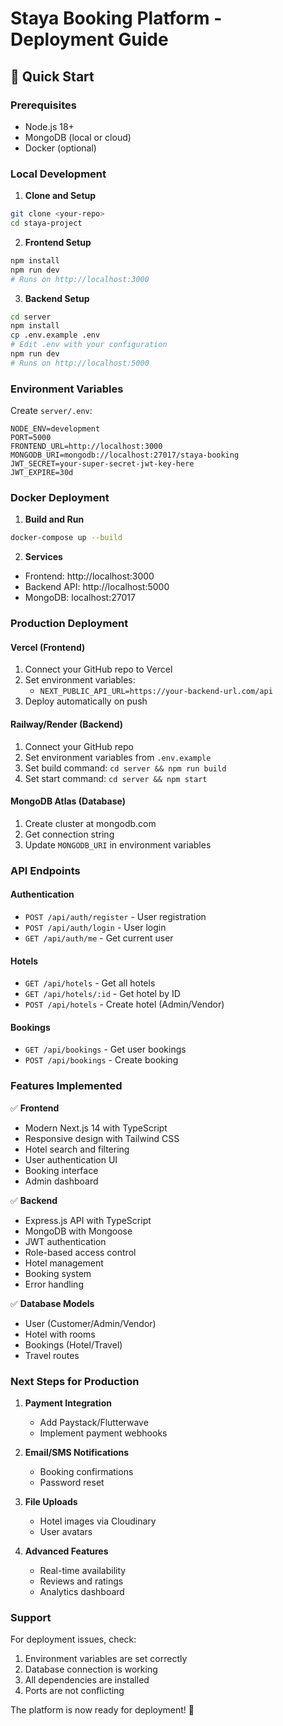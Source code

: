 # Staya Booking Platform - Deployment Guide

## 🚀 Quick Start

### Prerequisites
- Node.js 18+ 
- MongoDB (local or cloud)
- Docker (optional)

### Local Development

1. **Clone and Setup**
```bash
git clone <your-repo>
cd staya-project
```

2. **Frontend Setup**
```bash
npm install
npm run dev
# Runs on http://localhost:3000
```

3. **Backend Setup**
```bash
cd server
npm install
cp .env.example .env
# Edit .env with your configuration
npm run dev
# Runs on http://localhost:5000
```

### Environment Variables

Create `server/.env`:
```env
NODE_ENV=development
PORT=5000
FRONTEND_URL=http://localhost:3000
MONGODB_URI=mongodb://localhost:27017/staya-booking
JWT_SECRET=your-super-secret-jwt-key-here
JWT_EXPIRE=30d
```

### Docker Deployment

1. **Build and Run**
```bash
docker-compose up --build
```

2. **Services**
- Frontend: http://localhost:3000
- Backend API: http://localhost:5000
- MongoDB: localhost:27017

### Production Deployment

#### Vercel (Frontend)
1. Connect your GitHub repo to Vercel
2. Set environment variables:
   - `NEXT_PUBLIC_API_URL=https://your-backend-url.com/api`
3. Deploy automatically on push

#### Railway/Render (Backend)
1. Connect your GitHub repo
2. Set environment variables from `.env.example`
3. Set build command: `cd server && npm run build`
4. Set start command: `cd server && npm start`

#### MongoDB Atlas (Database)
1. Create cluster at mongodb.com
2. Get connection string
3. Update `MONGODB_URI` in environment variables

### API Endpoints

#### Authentication
- `POST /api/auth/register` - User registration
- `POST /api/auth/login` - User login
- `GET /api/auth/me` - Get current user

#### Hotels
- `GET /api/hotels` - Get all hotels
- `GET /api/hotels/:id` - Get hotel by ID
- `POST /api/hotels` - Create hotel (Admin/Vendor)

#### Bookings
- `GET /api/bookings` - Get user bookings
- `POST /api/bookings` - Create booking

### Features Implemented

✅ **Frontend**
- Modern Next.js 14 with TypeScript
- Responsive design with Tailwind CSS
- Hotel search and filtering
- User authentication UI
- Booking interface
- Admin dashboard

✅ **Backend**
- Express.js API with TypeScript
- MongoDB with Mongoose
- JWT authentication
- Role-based access control
- Hotel management
- Booking system
- Error handling

✅ **Database Models**
- User (Customer/Admin/Vendor)
- Hotel with rooms
- Bookings (Hotel/Travel)
- Travel routes

### Next Steps for Production

1. **Payment Integration**
   - Add Paystack/Flutterwave
   - Implement payment webhooks

2. **Email/SMS Notifications**
   - Booking confirmations
   - Password reset

3. **File Uploads**
   - Hotel images via Cloudinary
   - User avatars

4. **Advanced Features**
   - Real-time availability
   - Reviews and ratings
   - Analytics dashboard

### Support

For deployment issues, check:
1. Environment variables are set correctly
2. Database connection is working
3. All dependencies are installed
4. Ports are not conflicting

The platform is now ready for deployment! 🎉
